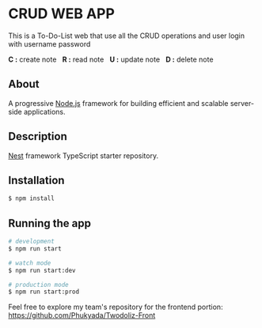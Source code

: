 # CRUD WEB APP
This is a To-Do-List web that use all the CRUD operations and user login with username password
<p>
<b>C :</b> create note &nbsp 
<b>R :</b> read note &nbsp 
<b>U :</b> update note &nbsp 
<b>D :</b> delete note &nbsp
</p>

## About
  <p align="left">A progressive <a href="http://nodejs.org" target="_blank">Node.js</a> framework for building efficient and scalable server-side applications.</p>
  
## Description

[Nest](https://github.com/nestjs/nest) framework TypeScript starter repository.

## Installation

```bash
$ npm install
```

## Running the app
 
```bash
# development
$ npm run start

# watch mode
$ npm run start:dev

# production mode
$ npm run start:prod
```
Feel free to explore my team's repository for the frontend portion: https://github.com/Phukyada/Twodoliz-Front
